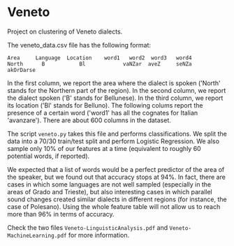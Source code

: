 # Veneto
Project on clustering of Veneto dialects.

The veneto_data.csv file has the following format:

    Area     Language  Location    word1   word2  word3   word4
    North	   B	       Bl	         vaNZar	 aveZ	  seNZa	  akOrDarse


In the first column, we report the area where the dialect is spoken ('North' stands for the Northern part of the region). In the second column, we report the dialect spoken ('B' stands for Bellunese). In the third column, we report its location ('Bl' stands for Belluno). The following colums report the presence of a certain word ('word1' has all the cognates for Italian 'avanzare'). There are about 600 columns in the dataset.


The script ```veneto.py``` takes this file and performs classifications. We split the data into a 70/30 train/test split and perform Logistic Regression. We also sample only 10% of our features at a time (equivalent to roughly 60 potential words, if reported).

We expected that a list of words would be a perfect predictor of the area of the speaker, but we found out that accuracy stops at 94%. In fact, there are cases in which some languages are not well sampled (especially in the areas of Grado and Trieste), but also interesting cases in which parallel sound changes created similar dialects in different regions (for instance, the case of Polesano). Using the whole feature table will not allow us to reach more than 96% in terms of accuracy.

Check the two files ```Veneto-LinguisticAnalysis.pdf``` and ```Veneto-MachineLearning.pdf``` for more information.
